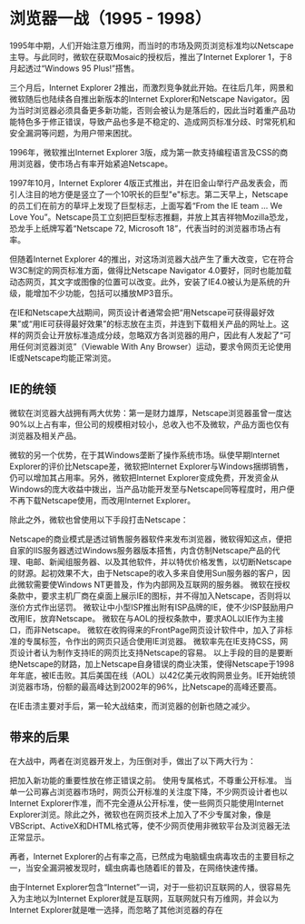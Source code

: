 # 浏览器一战（1995 - 1998）

1995年中期，人们开始注意万维网，而当时的市场及网页浏览标准均以Netscape主导。与此同时，微软在获取Mosaic的授权后，推出了Internet Explorer 1，于8月起透过“Windows 95 Plus!”搭售。

三个月后，Internet Explorer 2推出，而激烈竞争就此开始。在往后几年，网景和微软随后也陆续各自推出新版本的Internet Explorer和Netscape Navigator。因为当时浏览器必须具备更多新功能，否则会被认为是落后的，因此当时着重产品功能特色多于修正错误，导致产品也多是不稳定的、造成网页标准分歧、时常死机和安全漏洞等问题，为用户带来困扰。

1996年，微软推出Internet Explorer 3版，成为第一款支持编程语言及CSS的商用浏览器，使市场占有率开始紧追Netscape。

1997年10月，Internet Explorer 4版正式推出，并在旧金山举行产品发表会，而引人注目的地方便是竖立了一个10呎长的巨型"e"标志。第二天早上，Netscape的员工们在前方的草坪上发现了巨型标志，上面写着“From the IE team ... We Love You”。Netscape员工立刻把巨型标志推翻，并放上其吉祥物Mozilla恐龙，恐龙手上纸牌写着“Netscape 72, Microsoft 18”，代表当时的浏览器市场占有率。

但随着Internet Explorer 4的推出，对这场浏览器大战产生了重大改变，它在符合W3C制定的网页标准方面，做得比Netscape Navigator 4.0要好，同时也能加载动态网页，其文字或图像的位置可以改变。此外，安装了IE4.0被认为是系统的升级，能增加不少功能，包括可以播放MP3音乐。

在IE和Netscape大战期间，网页设计者通常会把“用Netscape可获得最好效果”或“用IE可获得最好效果”的标志放在主页，并连到下载相关产品的网址上。这样的网页会让开放标准造成分歧，忽略双方各浏览器的用户，因此有人发起了“可用任何浏览器浏览”（Viewable With Any Browser）运动，要求令网页无论使用IE或Netscape均能正常浏览。

## IE的统领

微软在浏览器大战拥有两大优势：第一是财力雄厚，Netscape浏览器虽曾一度达90%以上占有率，但公司的规模相对较小，总收入也不及微软，产品方面也仅有浏览器及相关产品。

微软的另一个优势，在于其Windows垄断了操作系统市场。纵使早期Internet Explorer的评价比Netscape差，微软把Internet Explorer与Windows捆绑销售，仍可以增加其占用率。另外，微软把Internet Explorer变成免费，开发资金从Windows的庞大收益中拨出，当产品功能开发至与Netscape同等程度时，用户便不再下载Netscape使用，而改用Internet Explorer。

除此之外，微软也曾使用以下手段打击Netscape：

Netscape的商业模式是透过销售服务器软件来发布浏览器，微软得知这点，便把自家的IIS服务器透过Windows服务器版本搭售，内含仿制Netscape产品的代理、电邮、新闻组服务器、以及其他软件，并以特优价格发售，以切断Netscape的财源。起初效果不大，由于Netscape的收入多来自使用Sun服务器的客户，因此微软需要使Windows NT更普及，作为内部网及互联网的服务器。
微软在授权条款中，要求主机厂商在桌面上展示IE的图标，并不得加入Netscape，否则将以涨价方式作出惩罚。
微软让中小型ISP推出附有ISP品牌的IE，使不少ISP鼓励用户改用IE，放弃Netscape。
微软在与AOL的授权条款中，要求AOL以IE作为主接口，而非Netscape。
微软在收购得来的FrontPage网页设计软件中，加入了非标准的专属标签，令作出的网页只适合使用IE浏览器。
微软率先在IE支持CSS，网页设计者认为制作支持IE的网页比支持Netscape的容易。
以上手段的目的是要断绝Netscape的财路，加上Netscape自身错误的商业决策，使得Netscape于1998年年底，被IE击败。其后美国在线（AOL）以42亿美元收购网景业务。IE开始统领浏览器市场，份额的最高峰达到2002年的96%，比Netscape的高峰还要高。

在IE击溃主要对手后，第一轮大战结束，而浏览器的创新也随之减少。

## 带来的后果

在大战中，两者在浏览器开发上，为压倒对手，做出了以下两大行为：

把加入新功能的重要性放在修正错误之前。
使用专属格式，不尊重公开标准。
当单一公司寡占浏览器市场时，网页公开标准的关注度下降，不少网页设计者也以Internet Explorer作准，而不完全遵从公开标准，使一些网页只能使用Internet Explorer浏览。除此之外，微软也在网页技术上加入了不少专属对象，像是VBScript、ActiveX和DHTML格式等，使不少网页使用非微软平台及浏览器无法正常显示。

再者，Internet Explorer的占有率之高，已然成为电脑蠕虫病毒攻击的主要目标之一，当安全漏洞被发现时，蠕虫病毒也随着IE的普及，在网络快速传播。

由于Internet Explorer包含“Internet”一词，对于一些初识互联网的人，很容易先入为主地以为Internet Explorer就是互联网，互联网就只有万维网，并会以为Internet Explorer就是唯一选择，而忽略了其他浏览器的存在
